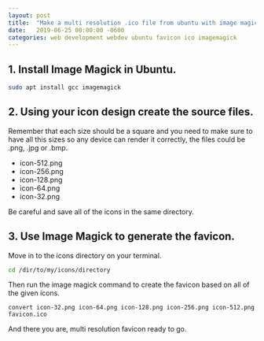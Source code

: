 ```yaml
---
layout: post
title:  "Make a multi resolution .ico file from ubuntu with image magick"
date:   2019-06-25 00:00:00 -0600
categories: web development webdev ubuntu favicon ico imagemagick
---
```

## 1. Install Image Magick in Ubuntu.
```bash
sudo apt install gcc imagemagick
```

## 2. Using your icon design create the source files.
Remember that each size should be a square and you need to make sure to have all this sizes so any device can render it correctly, the files could be .png, .jpg or .bmp.

* icon-512.png
* icon-256.png
* icon-128.png
* icon-64.png
* icon-32.png

Be careful and save all of the icons in the same directory.

## 3. Use Image Magick to generate the favicon.
Move in to the icons directory on your terminal.
```bash
cd /dir/to/my/icons/directory
```
Then run the image magick command to create the favicon based on all of the given icons.
```
convert icon-32.png icon-64.png icon-128.png icon-256.png icon-512.png favicon.ico
```

And there you are, multi resolution favicon ready to go.